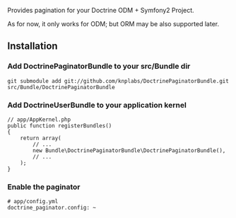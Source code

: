 Provides pagination for your Doctrine ODM + Symfony2 Project.

As for now, it only works for ODM; but ORM may be also supported later.

## Installation

### Add DoctrinePaginatorBundle to your src/Bundle dir

    git submodule add git://github.com/knplabs/DoctrinePaginatorBundle.git src/Bundle/DoctrinePaginatorBundle

### Add DoctrineUserBundle to your application kernel

    // app/AppKernel.php
    public function registerBundles()
    {
        return array(
            // ...
            new Bundle\DoctrinePaginatorBundle\DoctrinePaginatorBundle(),
            // ...
        );
    }

### Enable the paginator

    # app/config.yml
    doctrine_paginator.config: ~
